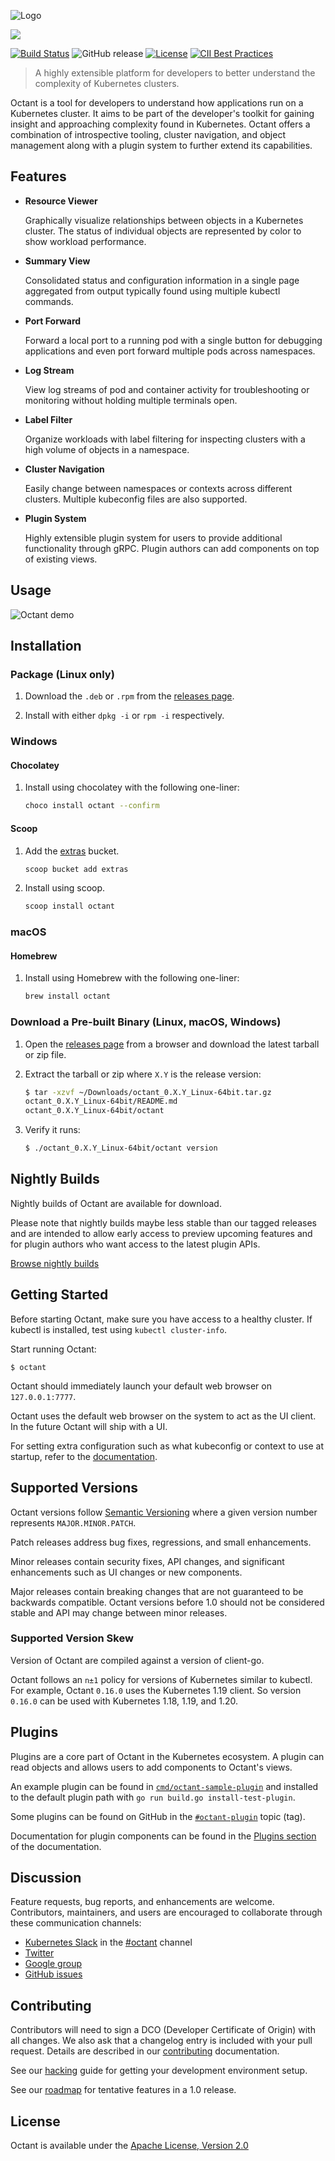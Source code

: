 ![Logo][octant-logo]

[![](https://mermaid.ink/img/pako:eNptkcFuwjAMhl8l8mnTCmpDC7TaZRpD2mEnbqjSZFqvRDQJS1MxYLz72mztGMwn-3P-X459hEznBAlkJVbVTGBhUKaKNfGghMSS3X8OBmxWZ5trOhfV-pouaWXwD07YnVCWYUGXeGGNUAUrSOVkzputpHpB2aQ3txcNiZY66MZ24x2_AetNV4SbR11q0zeqnZCdsCnfa8w2XX0692s_1vsN2tkrcaBnNSeyPc5QPaH9V-9W8DvQSuuSiep1J8q8h6ZWvRY8kGQkiry5hNOlYNckKYWkSXN6w7q0KaSqfYq11Yu9yiCxpiYP6m3ebOTndh3cooLkCB-Q8HgyjKI44KNJPPKDkIce7CEJYj7kke_7EedTfzwKTh4ctG4M_GEYu5iOQ5_H0Th2dkvXbN1PXysNp9c?type=png)](https://mermaid.live/edit#pako:eNptkcFuwjAMhl8l8mnTCmpDC7TaZRpD2mEnbqjSZFqvRDQJS1MxYLz72mztGMwn-3P-X459hEznBAlkJVbVTGBhUKaKNfGghMSS3X8OBmxWZ5trOhfV-pouaWXwD07YnVCWYUGXeGGNUAUrSOVkzputpHpB2aQ3txcNiZY66MZ24x2_AetNV4SbR11q0zeqnZCdsCnfa8w2XX0692s_1vsN2tkrcaBnNSeyPc5QPaH9V-9W8DvQSuuSiep1J8q8h6ZWvRY8kGQkiry5hNOlYNckKYWkSXN6w7q0KaSqfYq11Yu9yiCxpiYP6m3ebOTndh3cooLkCB-Q8HgyjKI44KNJPPKDkIce7CEJYj7kke_7EedTfzwKTh4ctG4M_GEYu5iOQ5_H0Th2dkvXbN1PXysNp9c)

[![Build Status](https://github.com/vmware-tanzu/octant/workflows/preflight-checks/badge.svg)](https://github.com/vmware-tanzu/octant/workflows/preflight-checks/badge.svg)
![GitHub release](https://img.shields.io/github/release/vmware-tanzu/octant.svg)
[![License](https://img.shields.io/badge/License-Apache%202.0-blue.svg)](https://opensource.org/licenses/Apache-2.0)
[![CII Best Practices](https://bestpractices.coreinfrastructure.org/projects/4142/badge)](https://bestpractices.coreinfrastructure.org/projects/4142)

> A highly extensible platform for developers to better understand the complexity of Kubernetes clusters.

Octant is a tool for developers to understand how applications run on a Kubernetes cluster. It aims to be part of the developer's toolkit for gaining insight and approaching complexity found in Kubernetes. Octant offers a combination of introspective tooling, cluster navigation, and object management along with a plugin system to further extend its capabilities.

## Features

* **Resource Viewer**

    Graphically visualize relationships between objects in a Kubernetes cluster. The status of individual objects are represented by color to show workload performance.

* **Summary View**

    Consolidated status and configuration information in a single page aggregated from output typically found using multiple kubectl commands.

* **Port Forward**

    Forward a local port to a running pod with a single button for debugging applications and even port forward multiple pods across namespaces.

* **Log Stream**

    View log streams of pod and container activity for troubleshooting or monitoring without holding multiple terminals open.

* **Label Filter**

    Organize workloads with label filtering for inspecting clusters with a high volume of objects in a namespace.

* **Cluster Navigation**

   Easily change between namespaces or contexts across different clusters. Multiple kubeconfig files are also supported.

 * **Plugin System**

   Highly extensible plugin system for users to provide additional functionality through gRPC. Plugin authors can add components on top of existing views.

## Usage

![Octant demo](web/src/assets/octant-demo.gif)

## Installation

### Package (Linux only)

1. Download the `.deb` or `.rpm` from the [releases page](https://github.com/vmware-tanzu/octant/releases).

2. Install with either `dpkg -i` or `rpm -i` respectively.

###  Windows

#### Chocolatey

1. Install using chocolatey with the following one-liner:

   ```sh
   choco install octant --confirm
   ```

#### Scoop

1. Add the [extras](https://github.com/lukesampson/scoop-extras) bucket.

   ```sh
   scoop bucket add extras
   ```

2. Install using scoop.

   ```sh
   scoop install octant
   ```

### macOS

#### Homebrew

1. Install using Homebrew with the following one-liner:

   ```sh
   brew install octant
   ```

### Download a Pre-built Binary (Linux, macOS, Windows)

1. Open the [releases page](https://github.com/vmware-tanzu/octant/releases) from a browser and download the latest tarball or zip file.

2. Extract the tarball or zip where `X.Y` is the release version:

    ```sh
    $ tar -xzvf ~/Downloads/octant_0.X.Y_Linux-64bit.tar.gz
    octant_0.X.Y_Linux-64bit/README.md
    octant_0.X.Y_Linux-64bit/octant
    ```

3. Verify it runs:

    ```sh
    $ ./octant_0.X.Y_Linux-64bit/octant version
    ```

## Nightly Builds

Nightly builds of Octant are available for download.

Please note that nightly builds maybe less stable than our tagged releases and are intended to allow early access to
preview upcoming features and for plugin authors who want access to the latest plugin APIs.

[Browse nightly builds](https://console.cloud.google.com/storage/browser/octant-nightlies)

## Getting Started

Before starting Octant, make sure you have access to a healthy cluster. If kubectl is installed, test using `kubectl cluster-info`.

Start running Octant:

`$ octant`

Octant should immediately launch your default web browser on `127.0.0.1:7777`.

Octant uses the default web browser on the system to act as the UI client. In the future Octant will ship with a UI.

For setting extra configuration such as what kubeconfig or context to use at startup, refer to the [documentation](https://reference.octant.dev/).

## Supported Versions

Octant versions follow [Semantic Versioning](https://semver.org/) where a given version number represents `MAJOR.MINOR.PATCH`.

Patch releases address bug fixes, regressions, and small enhancements.

Minor releases contain security fixes, API changes, and significant enhancements such as UI changes or new components.

Major releases contain breaking changes that are not guaranteed to be backwards compatible. Octant versions before 1.0 should not be considered stable and API may change between minor releases.

### Supported Version Skew

Version of Octant are compiled against a version of client-go.

Octant follows an `n±1` policy for versions of Kubernetes similar to kubectl. For example, Octant `0.16.0` uses the Kubernetes 1.19 client. So version `0.16.0` can be used with Kubernetes 1.18, 1.19, and 1.20.

## Plugins

Plugins are a core part of Octant in the Kubernetes ecosystem. A plugin can read objects and allows users to add components to Octant's views.

An example plugin can be found in [`cmd/octant-sample-plugin`](cmd/octant-sample-plugin) and installed to the default plugin path with `go run build.go install-test-plugin`.

Some plugins can be found on GitHub in the [`#octant-plugin`](https://github.com/topics/octant-plugin) topic (tag).

Documentation for plugin components can be found in the [Plugins section](https://reference.octant.dev/?path=/docs/docs-plugins-1-getting-started--page) of the documentation.

## Discussion

Feature requests, bug reports, and enhancements are welcome. Contributors, maintainers, and users are encouraged to collaborate through these communication channels:

 - [Kubernetes Slack](http://slack.k8s.io/) in the [#octant](https://kubernetes.slack.com/app_redirect?channel=CM37M9FCG) channel
 - [Twitter](https://twitter.com/projectoctant)
 - [Google group](https://groups.google.com/forum/#!forum/project-octant/)
 - [GitHub issues](https://github.com/vmware-tanzu/octant/issues)

## Contributing

Contributors will need to sign a DCO (Developer Certificate of Origin) with all changes. We also ask that a changelog entry is included with your pull request. Details are described in our [contributing](CONTRIBUTING.md) documentation.

See our [hacking](HACKING.md) guide for getting your development environment setup.

See our [roadmap](ROADMAP.md) for tentative features in a 1.0 release.

## License

Octant is available under the [Apache License, Version 2.0](LICENSE)

[octant-logo]: /web/src/assets/octant-logo.png
